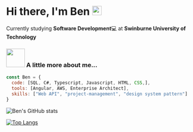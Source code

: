 
  
  
<h1>Hi there, I'm Ben <img src="https://media.giphy.com/media/hvRJCLFzcasrR4ia7z/giphy.gif" width="25px"> </h1>
  
  
Currently studying **Software Development**💻 at **Swinburne University of Technology**

  
### <img src="https://media.giphy.com/media/VgCDAzcKvsR6OM0uWg/giphy.gif" width="50"> A little more about me...  

```javascript
const Ben = {
  code: [SQL, C#, Typescript, Javascript, HTML, CSS,],
  tools: [Angular, AWS, Enterprise Architect],
  skills: ["Web API", "project-management", "design system pattern"]
}
```


![Ben's GitHub stats](https://github-readme-stats.vercel.app/api?username=BenGardiner123&show_icons=true&theme=radical)



[![Top Langs](https://github-readme-stats.vercel.app/api/top-langs/?username=BenGardiner123)](https://github.com/BenGardiner123/github-readme-stats)






